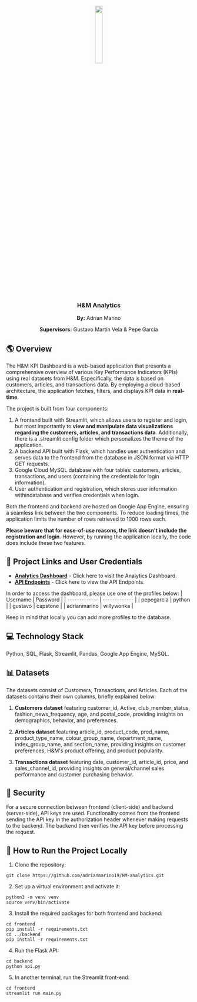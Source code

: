 <p align="center">
  <p align="center">
  <img src="https://upload.wikimedia.org/wikipedia/commons/5/53/H%26M-Logo.svg", width = "20%">
</p>
<h3 align="center">H&M Analytics</h3>

<p align="center"><b>By:</b> Adrian Marino</p>
<p align="center"><b>Supervisors:</b> Gustavo Martín Vela & Pepe García</p>


<h2> 🌎 Overview </h2>

<p> The H&M KPI Dashboard is a web-based application that presents a comprehensive overview of various Key Performance Indicators (KPIs) using real datasets from H&M. Especifically, the data is based on customers, articles, and transactions data. By employing a cloud-based architecture, the application fetches, filters, and displays KPI data in <b>real-time</b>.<p>

The project is built from four components:

1. A frontend built with Streamlit, which allows users to register and login, but most importantly to <b>view and manipulate data visualizations regarding the customers, articles, and transactions data</b>. Additionally, there is a .streamlit config folder which personalizes the theme of the application.
2. A backend API built with Flask, which handles user authentication and serves data to the frontend from the database in JSON format via HTTP GET requests.
3. Google Cloud MySQL database with four tables: customers, articles, transactions, and users (containing the credentials for login information).
4. User authentication and registration, which stores user information withindatabase and verifies credentials when login.

Both the frontend and backend are hosted on Google App Engine, ensuring a seamless link between the two components. To reduce loading times, the application limits the number of rows retrieved to 1000 rows each. 

<p><b>Please beware that for ease-of-use reasons, the link doesn't include the registration and login</b>. However, by running the application locally, the code does include these two features.<p>


<h2>🔗 Project Links and User Credentials </h2>

<ul>
  <li><a href="https://frontend-dot-starry-iris-377408.oa.r.appspot.com/"><strong>Analytics Dashboard</strong></a> - Click here to visit the Analytics Dashboard.</li>
  <li><a href="https://api-dot-starry-iris-377408.oa.r.appspot.com/"><strong>API Endpoints</strong></a> - Click here to view the API Endpoints.</li>
</ul>

In order to access the dashboard, please use one of the profiles below:
| Username  | Password |
| ------------- | ------------- |
| pepegarcia  | python |
| gustavo  | capstone  |
| adrianmarino  | willywonka  |

Keep in mind that locally you can add more profiles to the database.

<h2> 💻 Technology Stack </h2>

Python, SQL, Flask, Streamlit, Pandas, Google App Engine, MySQL.


<h2> 📊 Datasets </h2>

The datasets consist of Customers, Transactions, and Articles. Each of the datasets contains their own columns, briefly explained below:

1. **Customers dataset** featuring customer_id, Active, club_member_status, fashion_news_frequency, age, and postal_code, providing insights on demographics, behavior, and preferences. 

2. **Articles dataset** featuring article_id, product_code, prod_name, product_type_name, colour_group_name, department_name, index_group_name, and section_name, providing insights on customer preferences, H&M's product offering, and product popularity.

3.  **Transactions dataset** featuring date, customer_id, article_id, price, and sales_channel_id, providing insights on general/channel sales performance and customer purchasing behavior.


<h2> 🔐 Security</h2>

For a secure connection between frontend (client-side) and backend (server-side), API keys are used. Functionality comes from the frontend sending the API key in the authorization header whenever making requests to the backend. The backend then verifies the API key before processing the request.


<h2> 🏃 How to Run the Project Locally</h2>

1. Clone the repository:

```
git clone https://github.com/adrianmarino19/HM-analytics.git
```

2. Set up a virtual environment and activate it:

```
python3 -m venv venv
source venv/bin/activate
```

3. Install the required packages for both frontend and backend:

```
cd frontend
pip install -r requirements.txt
cd ../backend
pip install -r requirements.txt
```

4. Run the Flask API:

```
cd backend
python api.py
```

5. In another terminal, run the Streamlit front-end:

```
cd frontend
streamlit run main.py
```

